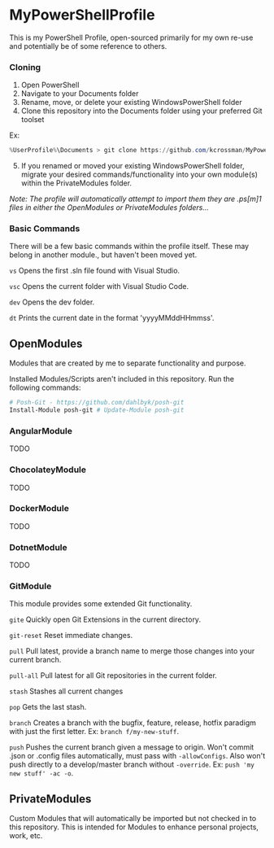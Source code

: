 # MyPowerShellProfile
This is my PowerShell Profile, open-sourced primarily for my own re-use and potentially be of some reference to others.

### Cloning
1. Open PowerShell
2. Navigate to your Documents folder
3. Rename, move, or delete your existing WindowsPowerShell folder
4. Clone this repository into the Documents folder using your preferred Git toolset

Ex:
```PowerShell
%UserProfile%\Documents > git clone https://github.com/kcrossman/MyPowerShellProfile.git WindowsPowerShell
```

5. If you renamed or moved your existing WindowsPowerShell folder, migrate your desired commands/functionality into your own module(s) within the PrivateModules folder.

*Note: The profile will automatically attempt to import them they are .ps[m]1 files in either the OpenModules or PrivateModules folders...*

### Basic Commands
There will be a few basic commands within the profile itself. These may belong in another module., but haven't been moved yet.

`vs`
Opens the first .sln file found with Visual Studio.

`vsc`
Opens the current folder with Visual Studio Code.

`dev`
Opens the dev folder.

`dt`
Prints the current date in the format 'yyyyMMddHHmmss'.

## OpenModules
Modules that are created by me to separate functionality and purpose.

Installed Modules/Scripts aren't included in this repository. Run the following commands:

```PowerShell
# Posh-Git - https://github.com/dahlbyk/posh-git
Install-Module posh-git # Update-Module posh-git
```

### AngularModule
TODO

### ChocolateyModule
TODO

### DockerModule
TODO

### DotnetModule
TODO

### GitModule
This module provides some extended Git functionality.

`gite`
Quickly open Git Extensions in the current directory.

`git-reset`
Reset immediate changes.

`pull`
Pull latest, provide a branch name to merge those changes into your current branch.

`pull-all`
Pull latest for all Git repositories in the current folder.

`stash`
Stashes all current changes

`pop`
Gets the last stash.

`branch`
Creates a branch with the bugfix, feature, release, hotfix paradigm with just the first letter. Ex: `branch f/my-new-stuff`.

`push`
Pushes the current branch given a message to origin. Won't commit .json or .config files automatically, must pass with `-allowConfigs`. Also won't push directly to a develop/master branch without `-override`. Ex: `push 'my new stuff' -ac -o`.

## PrivateModules
Custom Modules that will automatically be imported but not checked in to this repository. This is intended for Modules to enhance personal projects, work, etc.
